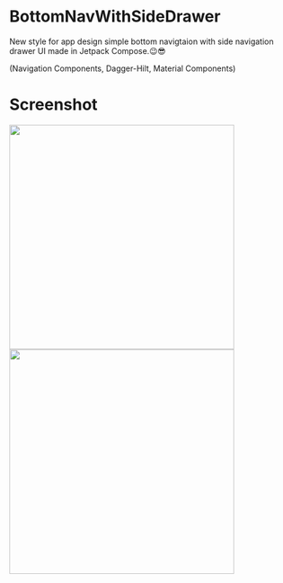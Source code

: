 # BottomNavWithSideDrawer
New style for app design simple bottom navigtaion with side navigation drawer UI made in Jetpack Compose.😉😎

(Navigation Components,
Dagger-Hilt,
Material Components)

# Screenshot

 <img src="https://user-images.githubusercontent.com/25154589/143827180-f7d10bac-59fb-49a0-94d2-a4f84f1ba234.png" width="400" />
 

 <img src="https://user-images.githubusercontent.com/25154589/143827241-2ec7d870-eaec-49ce-b013-bb84a631b666.png" width="400" />






